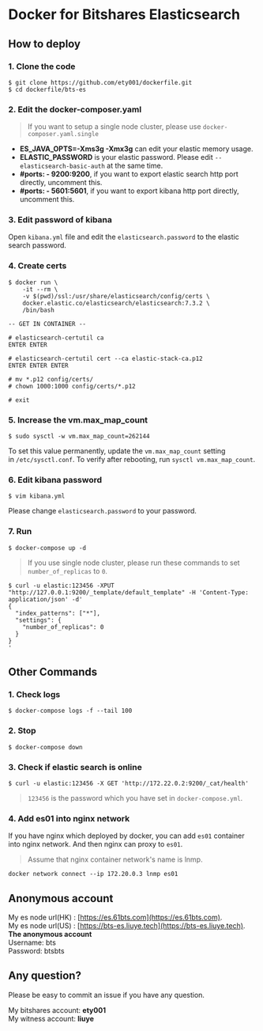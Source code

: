 # Docker for Bitshares Elasticsearch

## How to deploy

### 1. Clone the code

```
$ git clone https://github.com/ety001/dockerfile.git
$ cd dockerfile/bts-es
```

### 2. Edit the docker-composer.yaml

> If you want to setup a single node cluster, please use `docker-composer.yaml.single`

* **ES_JAVA_OPTS=-Xms3g -Xmx3g** can edit your elastic memory usage.
* **ELASTIC_PASSWORD** is your elastic password. Please edit `--elasticsearch-basic-auth` at the same time.
* **#ports: - 9200:9200**, if you want to export elastic search http port directly, uncomment this.
* **#ports: - 5601:5601**, if you want to export kibana http port directly, uncomment this.

### 3. Edit password of kibana

Open `kibana.yml` file and edit the `elasticsearch.password` to the elastic search password.

### 4. Create certs

```
$ docker run \
    -it --rm \
    -v $(pwd)/ssl:/usr/share/elasticsearch/config/certs \
    docker.elastic.co/elasticsearch/elasticsearch:7.3.2 \
    /bin/bash

-- GET IN CONTAINER --

# elasticsearch-certutil ca
ENTER ENTER

# elasticsearch-certutil cert --ca elastic-stack-ca.p12
ENTER ENTER ENTER

# mv *.p12 config/certs/
# chown 1000:1000 config/certs/*.p12

# exit
```

### 5. Increase the vm.max_map_count

```
$ sudo sysctl -w vm.max_map_count=262144
```

To set this value permanently, update the `vm.max_map_count` setting  
in `/etc/sysctl.conf`. To verify after rebooting, run `sysctl vm.max_map_count`.

### 6. Edit kibana password

```
$ vim kibana.yml
```
Please change `elasticsearch.password` to your password.

### 7. Run

```
$ docker-compose up -d
```

> If you use single node cluster, please run these commands to set `number_of_replicas` to `0`.

```
$ curl -u elastic:123456 -XPUT "http://127.0.0.1:9200/_template/default_template" -H 'Content-Type: application/json' -d'
{
  "index_patterns": ["*"],
  "settings": {
    "number_of_replicas": 0
  }
}
'
```

## Other Commands

### 1. Check logs

```
$ docker-compose logs -f --tail 100
```

### 2. Stop

```
$ docker-compose down
```

### 3. Check if elastic search is online

```
$ curl -u elastic:123456 -X GET 'http://172.22.0.2:9200/_cat/health'
```
> `123456` is the password which you have set in `docker-compose.yml`.

### 4. Add es01 into nginx network

If you have nginx which deployed by docker, you can add `es01` container  
into nginx network. And then nginx can proxy to `es01`.

> Assume that nginx container network's name is lnmp.
```
docker network connect --ip 172.20.0.3 lnmp es01
```

## Anonymous account

My es node url(HK) : [https://es.61bts.com](https://es.61bts.com).  
My es node url(US) : [https://bts-es.liuye.tech](https://bts-es.liuye.tech).  
**The anonymous account**  
Username: bts  
Password: btsbts  

## Any question?

Please be easy to commit an issue if you have any question.

My bitshares account: **ety001**  
My witness account: **liuye**
